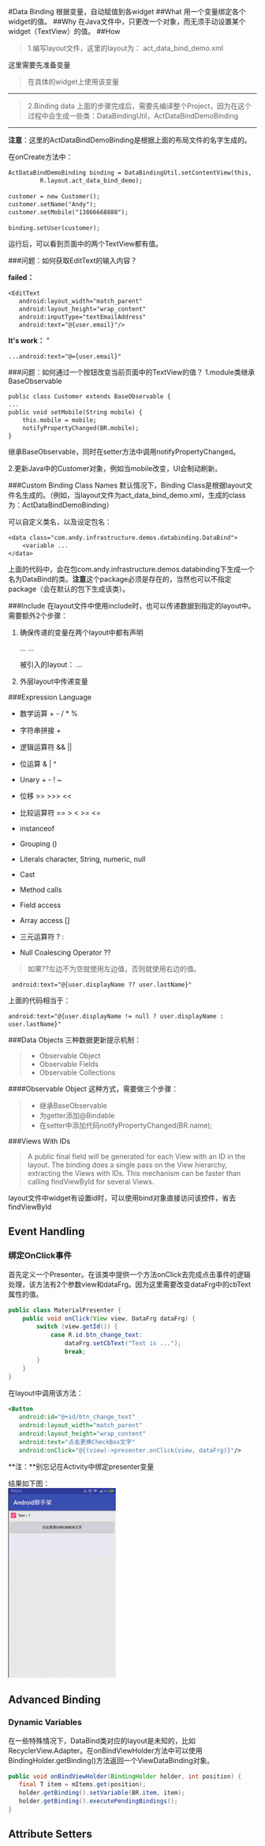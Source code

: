 #Data Binding
根据变量，自动赋值到各widget
##What
用一个变量绑定各个widget的值。
##Why
在Java文件中，只更改一个对象，而无须手动设置某个widget（TextView）的值。
##How
>1.编写layout文件，这里的layout为：
    act\_data\_bind\_demo.xml
>    
  这里需要先准备变量
    <data>
       <variable
          name="user"
          type="com.andy.infrastructure.bean.Customer" />
    </data>

>  在具体的widget上使用该变量
	<TextView
        android:layout_width="match_parent"
        android:layout_height="wrap_content"
        android:text="@{user.name}"/>

----
>2.Binding data
上面的步骤完成后，需要先编译整个Project，因为在这个过程中会生成一些类：DataBindingUtil，ActDataBindDemoBinding

---
**注意**：这里的ActDataBindDemoBinding是根据上面的布局文件的名字生成的。

在onCreate方法中：

	ActDataBindDemoBinding binding = DataBindingUtil.setContentView(this, 
             R.layout.act_data_bind_demo);

	customer = new Customer();
	customer.setName("Andy");
	customer.setMobile("13866668888");

	binding.setUser(customer);


运行后，可以看到页面中的两个TextView都有值。


###问题：如何获取EditText的输入内容？

**failed：**

    <EditText
	   android:layout_width="match_parent"
	   android:layout_height="wrap_content"
	   android:inputType="textEmailAddress"
	   android:text="@{user.email}"/>


**It's work：** "

    ...android:text="@={user.email}"

###问题：如何通过一个按钮改变当前页面中的TextView的值？
1.module类继承BaseObservable

    public class Customer extends BaseObservable {
    ...
    public void setMobile(String mobile) {
        this.mobile = mobile;
        notifyPropertyChanged(BR.mobile);
    }
继承BaseObservable，同时在setter方法中调用notifyPropertyChanged。

2.更新Java中的Customer对象，例如当mobile改变，UI会制动刷新。

###Custom Binding Class Names
默认情况下，Binding Class是根据layout文件名生成的。（例如，当layout文件为act\_data\_bind\_demo.xml，生成的class为：ActDataBindDemoBinding）

可以自定义类名，以及设定包名：

    <data class="com.andy.infrastructure.demos.databinding.DataBind">
        <variable ...
    </data>

上面的代码中，会在包com.andy.infrastructure.demos.databinding下生成一个名为DataBind的类。**注意**这个package必须是存在的，当然也可以不指定package（会在默认的包下生成该类）。

###Include
在layout文件中使用include时，也可以传递数据到指定的layout中。需要额外2个步骤：

1. 确保传递的变量在两个layout中都有声明

    <layout xmlns:android="http://schemas.android.com/apk/res/android"
    xmlns:bind="http://schemas.android.com/apk/res-auto">
    <data class="com.andy.infrastructure.demos.databinding.DataBind">
        <variable
            name="user"
            type="com.andy.infrastructure.demos.databinding.Customer" />
        ...
    </data>
    ...
        <include layout="@layout/user_name"
            bind:user="@{user}"/>

    被引入的layout：
    ...
    <data>
        <variable
            name="user"
            type="com.andy.infrastructure.demos.databinding.Customer" />
    </data>

    <TextView
        android:layout_width="match_parent"
        android:layout_height="wrap_content"
        android:padding="15dp"
        android:text="@{user.name}">

2. 外层layout中传递变量

    <include layout="@layout/user_name"
            bind:user="@{user}"/>

###Expression Language
 

- 数学运算 + - / * % <br>
- 字符串拼接 + <br>
- 逻辑运算符 && ||  <br>
- 位运算 & | ^ <br>
- Unary + - ! ~  <br>
- 位移 >> >>> << <br>
- 比较运算符 == > < >= <= <br>
- instanceof <br>
- Grouping () <br>
- Literals character, String, numeric, null <br>
- Cast <br>
- Method calls <br>
- Field access <br>
- Array access [] <br>
- 三元运算符 ? : <br>

- Null Coalescing Operator ??
> 如果??左边不为空就使用左边值，否则就使用右边的值。

     android:text="@{user.displayName ?? user.lastName}"

上面的代码相当于：

    android:text="@{user.displayName != null ? user.displayName : user.lastName}"

###Data Objects
三种数据更新提示机制：
>  - Observable Object
>  - Observable Fields
>  - Observable Collections

####Observable Object
这种方式，需要做三个步骤：
>  - 继承BaseObservable 
>  - 为getter添加@Bindable
>  - 在setter中添加代码notifyPropertyChanged(BR.name);

###Views With IDs
> A public final field will be generated for each View with an ID in the layout. The binding does a single pass on the View hierarchy, extracting the Views with IDs. This mechanism can be faster than calling findViewById for several Views.

layout文件中widget有设置id时，可以使用bind对象直接访问该控件，省去findViewById

## Event Handling ##
### 绑定OnClick事件 ###
首先定义一个Presenter。在该类中提供一个方法onClick去完成点击事件的逻辑处理，该方法有2个参数view和dataFrg。因为这里需要改变dataFrg中的cbText属性的值。
``` Java
public class MaterialPresenter {
    public void onClick(View view, DataFrg dataFrg) {
        switch (view.getId()) {
            case R.id.btn_change_text:
                dataFrg.setCbText("Text is ...");
                break;
        }
    }
}
```

在layout中调用该方法：
``` xml
<Button
   android:id="@+id/btn_change_text"
   android:layout_width="match_parent"
   android:layout_height="wrap_content"
   android:text="点击更换CheckBox文字"
   android:onClick="@{(view)->presenter.onClick(view, dataFrg)}"/>
```

**注：**别忘记在Activity中绑定presenter变量

结果如下图：<br/>
![](gerg.gif)

## Advanced Binding ##
### Dynamic Variables ###
在一些特殊情况下，DataBind类对应的layout是未知的，比如RecyclerView.Adapter。在onBindViewHolder方法中可以使用BindingHolder.getBinding()方法返回一个ViewDataBinding对象。
``` Java
public void onBindViewHolder(BindingHolder holder, int position) {
   final T item = mItems.get(position);
   holder.getBinding().setVariable(BR.item, item);
   holder.getBinding().executePendingBindings();
}
```


## Attribute Setters ##

